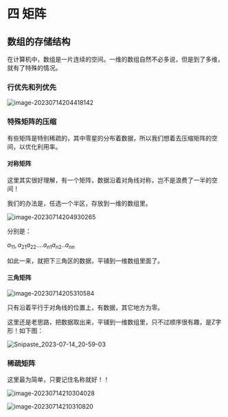 # 四 矩阵

## 数组的存储结构

在计算机中，数组是一片连续的空间。一维的数组自然不必多说，但是到了多维，就有了特殊的情况。

### 行优先和列优先

![image-20230714204418142](https://taufik.oss-cn-beijing.aliyuncs.com/img/image-20230714204418142.png)

### 特殊矩阵的压缩

有些矩阵是特别稀疏的，其中零星的分布着数据，所以我们想着去压缩矩阵的空间，以优化利用率。

#### 对称矩阵

这里其实很好理解，有一个矩阵，数据沿着对角线对称，岂不是浪费了一半的空间！

我们的办法是，任选一个半区，存放到一维的数组里。

![image-20230714204930265](https://taufik.oss-cn-beijing.aliyuncs.com/img/image-20230714204930265.png)

分别是：

$a_{11},a_{21}a_{22}....a_{n1}a_{n2}..a_{nn}$

如此一来，就把下三角区的数据，平铺到一维数组里面了。

#### 三角矩阵

![image-20230714205310584](https://taufik.oss-cn-beijing.aliyuncs.com/img/image-20230714205310584.png)

只有沿着平行于对角线的位置上，有数据，其它地方为零。

这里还是老思路，把数据取出来，平铺到一维数组里，只不过顺序很有趣，是Z字形！如下图：

![Snipaste_2023-07-14_20-59-03](https://taufik.oss-cn-beijing.aliyuncs.com/img/Snipaste_2023-07-14_20-59-03.jpg)



### 稀疏矩阵

这里最为简单，只要记住名称就好！！

![image-20230714210304028](https://taufik.oss-cn-beijing.aliyuncs.com/img/image-20230714210304028.png)

![image-20230714210310820](https://taufik.oss-cn-beijing.aliyuncs.com/img/image-20230714210310820.png)